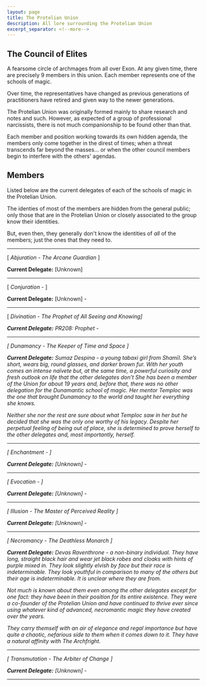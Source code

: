 ```yaml
---
layout: page
title: The Protelian Union
description: All lore surrounding the Protelian Union
excerpt_separator: <!--more-->
---
```


## The Council of Elites

A fearsome circle of archmages from all over Exon. At any given time, there are precisely 9 members in this union. Each member represents one of the schools of magic.

Over time, the representatives have changed as previous generations of practitioners have retired and given way to the newer generations.

The Protelian Union was originally formed mainly to share research and notes and such. However, as expected of a group of professional narcissists, there is not much companionship to be found other than that.

Each member and position working towards its own hidden agenda, the members only come together in the direst of times; when a threat transcends far beyond the masses... or when the other council members begin to interfere with the others' agendas.

## Members

Listed below are the current delegates of each of the schools of magic in the Protelian Union.

The identies of most of the members are hidden from the general public; only those that are in the Protelian Union or closely associated to the group know their identities.

But, even then, they generally don't know the identities of <em>all</em> of the members; just the ones that they need to.

---

[ <em>Abjuration - The Arcane Guardian</em> ]

<strong>Current Delegate:</strong> [Unknown]

---

[ <em>Conjuration -</em> ]

<strong>Current Delegate:</strong> [Unknown] -

---

[ <em>Divination - The Prophet of All Seeing and Knowing]

<strong>Current Delegate:</strong> PR208: Prophet -

---

[ <em>Dunamancy - The Keeper of Time and Space</em> ]

<strong>Current Delegate:</strong> Sumaz Despina - a young tabaxi girl from Shamīl. She’s short, wears big, round glasses, and darker brown fur. With her youth comes an intense naïvete but, at the same time, a powerful curiosity and fresh outlook on life that the other delegates don’t
She has been a member of the Union for about 19 years and, before that, there was no other delegation for the Dunamantic school of magic. Her mentor Temploc was the one that brought Dunamancy to the world and taught her everything she knows.

Neither she nor the rest are sure about what Temploc saw in her but he decided that she was the only one worthy of his legacy. Despite her perpetual feeling of being out of place, she is determined to prove herself to the other delegates and, most importantly, herself.

---

[ <em>Enchantment - </em> ]

<strong>Current Delegate:</strong> [Unknown] -

---

[ <em>Evocation -</em> ]

<strong>Current Delegate:</strong> [Unknown] -

---

[ <em>Illusion - The Master of Perceived Reality</em> ]

<strong>Current Delegate:</strong> [Unknown] -

---

[ <em>Necromancy - The Deathless Monarch</em> ]

<strong>Current Delegate:</strong> Devas Raventhrone - a non-binary individual. They have long, straight black hair and wear jet black robes and cloaks with hints of purple mixed in. They look slightly elvish by face but their race is indeterminable. They look youthful in comparison to many of the others but their age is indeterminable. It is unclear where they are from.

Not much is known about them even among the other delegates except for one fact: they have been in their position for its entire existence. They were a co-founder of the Protelian Union and have continued to thrive ever since using whatever kind of advanced, necromantic magic they have created over the years.

They carry themself with an air of elegance and regal importance but have quite a chaotic, nefarious side to them when it comes down to it. They have a natural affinity with The Archfright.

---

[ <em>Transmutation - The Arbiter of Change</em> ]

<strong>Current Delegate:</strong> [Unknown] -

---

